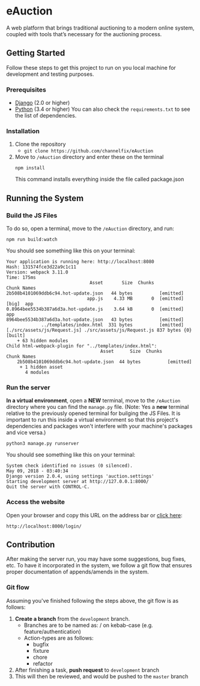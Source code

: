 # eAuction
A web platform that brings traditional auctioning to a modern online system, coupled with tools that’s necessary for the auctioning process.

## Getting Started 
Follow these steps to get this project to run on you local machine for development and testing purposes. 
### Prerequisites
* [Django](https://www.djangoproject.com/) (2.0 or higher)
* [Python](https://www.python.org/downloads/) (3.4 or higher)
   You can also check the `requirements.txt` to see the list of dependencies.

### Installation
1. Clone the repository
   - `git clone https://github.com/channelfix/eAuction`
2. Move to `/eAuction` directory and enter these on the terminal
   ```
   npm install
   ```
   This command installs everything inside the file called package.json


## Running the System
### Build the JS Files
To do so, open a terminal, move to the `/eAuction` directory, and run:
```
npm run build:watch
```
You should see something like this on your terminal: 
```
Your application is running here: http://localhost:8080
Hash: 131574fce3d22a9c1c11
Version: webpack 3.11.0
Time: 175ms
                               Asset       Size  Chunks                    Chunk Names
2b508b4101069ddb6c94.hot-update.json   44 bytes          [emitted]         
                              app.js    4.33 MB       0  [emitted]  [big]  app
0.8964bee5534b387a6d3a.hot-update.js    3.64 kB       0  [emitted]         app
8964bee5534b387a6d3a.hot-update.json   43 bytes          [emitted]         
             ../templates/index.html  331 bytes          [emitted]         
[./src/assets/js/Request.js] ./src/assets/js/Request.js 837 bytes {0} [built]
    + 63 hidden modules
Child html-webpack-plugin for "../templates/index.html":
                                   Asset      Size  Chunks             Chunk Names
    2b508b4101069ddb6c94.hot-update.json  44 bytes          [emitted]  
     + 1 hidden asset
       4 modules
```

### Run the server
**In a virtual environment**, open a **NEW** terminal, move to the `/eAuction` directory where you can find the `manage.py` file.
(Note: Yes a **new** terminal relative to the previously opened terminal for builging the JS Files. It is important to run this inside a virtual environment so that this project's dependencies and packages won't interfere with your machine's packages and vice versa.)
```
python3 manage.py runserver
```

You should see something like this on your terminal:
```
System check identified no issues (0 silenced).
May 09, 2018 - 03:40:34
Django version 2.0.4, using settings 'auction.settings'
Starting development server at http://127.0.0.1:8000/
Quit the server with CONTROL-C.
```

### Access the website
Open your browser and copy this URL on the address bar or [click here](http://localhost:8000/login/):
```
http://localhost:8000/login/
```

## Contribution
After making the server run, you may have some suggestions, bug fixes, etc. To have it incorporated in the system, we follow a git flow that ensures proper documentation of appends/amends in the system.

### Git flow
Assuming you've finished following the steps above, the git flow is as follows:
1. **Create a branch** from the `development` branch.
   - Branches are to be named as: <action-type>/<descriptive-task> on kebab-case (e.g. feature/authentication)
   - Action-types are as follows:
     - bugfix
     - fixture
     - chore
     - refactor
2. After finishing a task, **push request** to `development` branch
3. This will then be reviewed, and would be pushed to the `master` branch
